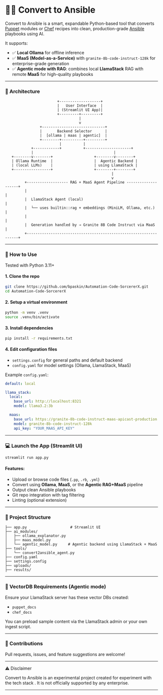 # 🧙‍♂️ Convert to Ansible
Convert to Ansible is a smart, expandable Python-based tool that converts [Puppet](https://www.puppet.com) modules or [Chef](https://www.chef.io) recipes into clean, production-grade [Ansible](https://docs.ansible.com) playbooks using AI.

It supports:
- ✅ **Local Ollama** for offline inference
- ✅ **MaaS (Model-as-a-Service)** with `granite-8b-code-instruct-128k` for enterprise-grade generation
- ✅ **Agentic mode with RAG**: combines local **LlamaStack** RAG with remote **MaaS** for high-quality playbooks

---

### 📐 Architecture

```text
                        +-------------------+
                        |   User Interface  |
                        | (Streamlit UI App)|
                        +---------+---------+
                                  |
                                  v
                +-----------------------------+
                |       Backend Selector      |
                |  [ollama | maas | agentic]  |
                +--------+----------+---------+
                         |          |
            +------------+          +---------------------+
            |                                     |
   +--------v--------+                   +--------v--------+
   | Ollama Runtime  |                   |  Agentic Backend |
   | (local LLMs)    |                   | using LlamaStack |
   +-----------------+                   +--------+--------+
                                                 |
                                                 v
         +------------------- RAG + MaaS Agent Pipeline --------------------+
         |                                                                  |
         |  LlamaStack Agent (local)                                        |
         |  └── uses builtin::rag + embeddings (MiniLM, Ollama, etc.)       |
         |                                                                  |
         |  Generation handled by → Granite 8B Code Instruct via MaaS       |
         +------------------------------------------------------------------+
```

---

### 🚀 How to Use

Tested with Python 3.11+

#### 1. Clone the repo
```bash
git clone https://github.com/bpaskin/Automation-Code-SorcererX.git
cd Automation-Code-SorcererX
```

#### 2. Setup a virtual environment
```bash
python -m venv .venv
source .venv/bin/activate
```

#### 3. Install dependencies
```bash
pip install -r requirements.txt
```

#### 4. Edit configuration files
- `settings.config` for general paths and default backend
- `config.yaml` for model settings (Ollama, LlamaStack, MaaS)

Example `config.yaml`:

```yaml
default: local

llama_stack:
  local:
    base_url: http://localhost:8321
    model: llama3.2:3b

  maas:
    base_url: https://granite-8b-code-instruct-maas-apicast-production.apps.prod.rhoai.rh-aiservices-bu.com/v1
    model: granite-8b-code-instruct-128k
    api_key: "YOUR_MAAS_API_KEY"
```

---

### 💻 Launch the App (Streamlit UI)

```bash
streamlit run app.py
```

#### Features:
- Upload or browse code files (`.pp`, `.rb`, `.yml`)
- Convert using **Ollama**, **MaaS**, or the **Agentic RAG+MaaS** pipeline
- Output clean Ansible playbooks
- Git repo integration with tag filtering
- Linting (optional extension)

---

### 📂 Project Structure

```text
├── app.py                    # Streamlit UI
├── ai_modules/
│   ├── ollama_explanator.py
│   ├── maas_model.py
│   └── agentic_model.py     # Agentic backend using LlamaStack + MaaS
├── tools/
│   └── convert2ansible_agent.py
├── config.yaml
├── settings.config
├── uploads/
├── results/
```

---

### 🧠 VectorDB Requirements (Agentic mode)
Ensure your LlamaStack server has these vector DBs created:

- `puppet_docs`
- `chef_docs`

You can preload sample content via the LlamaStack admin or your own ingest script.

---

### 🤝 Contributions

Pull requests, issues, and feature suggestions are welcome!

---

⚠️ Disclaimer

   Convert to Ansible is an experimental project created for experiment with the tech stack . 
   It is not officially supported by any enterprise.

---
